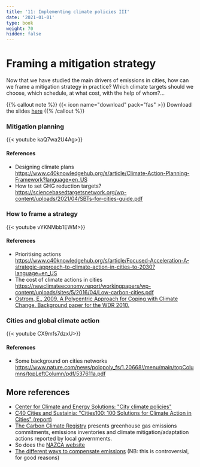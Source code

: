 ```yaml
---
title: '11: Implementing climate policies III'
date: '2021-01-01'
type: book
weight: 70
hidden: false
---
```

# Framing a mitigation strategy

<!--more-->

Now that we have studied the main drivers of emissions in cities, how can we frame a mitigation strategy in practice? Which climate targets should we choose, which schedule, at what cost, with the help of whom?...

{{% callout note %}}
{{< icon name="download" pack="fas" >}} Download the slides [here](http://www.centre-cired.fr/wp-content/uploads/2021/10/course-mitigation.pdf)
{{% /callout %}}

### Mitigation planning
{{< youtube kaQ7wa2U4Ag>}}

#### References
- Designing climate plans https://www.c40knowledgehub.org/s/article/Climate-Action-Planning-Framework?language=en_US
- How to set GHG reduction targets? https://sciencebasedtargetsnetwork.org/wp-content/uploads/2021/04/SBTs-for-cities-guide.pdf

### How to frame a strategy
{{< youtube vYKNMbb1EWM>}}

#### References
- Prioritising actions https://www.c40knowledgehub.org/s/article/Focused-Acceleration-A-strategic-approach-to-climate-action-in-cities-to-2030?language=en_US
- The cost of climate actions in cities https://newclimateeconomy.report/workingpapers/wp-content/uploads/sites/5/2016/04/Low-carbon-cities.pdf
- [Ostrom, E., 2009. A Polycentric Approach for Coping with Climate Change. Background paper for the WDR 2010.](https://documents.worldbank.org/en/publication/documents-reports/documentdetail/480171468315567893/a-polycentric-approach-for-coping-with-climate-change)
 

### Cities and global climate action
{{< youtube CX9mfs7dzxU>}}

#### References
- Some background on cities networks https://www.nature.com/news/polopoly_fs/1.20668!/menu/main/topColumns/topLeftColumn/pdf/537611a.pdf

## More references
- [Center for Climate and Energy Solutions: "City climate policies"](https://www.c2es.org/content/city-climate-policy/)
- [C40 Cities and Sustainia: "Cities100: 100 Solutions for Climate Action in Cities" (report)](https://www.climaterealityproject.org/sites/climaterealityproject.org/files/CITIES100_2016.pdf)
- [The Carbon Climate Registry](http://carbonn.org/climateregistry/) presents greenhouse gas emissions commitments, emissions inventories and climate mitigation/adaptation actions reported by local governments. 
- So does the [NAZCA website](https://climateaction.unfccc.int/)
- [The different ways to compensate emissions](http://compensating%20emissions%20https//www.c40knowledgehub.org/s/article/Defining-carbon-neutrality-for-cities-and-managing-residual-emissions-Cities-perspective-and-guidance?language=en_US) (NB: this is controversial, for good reasons)

